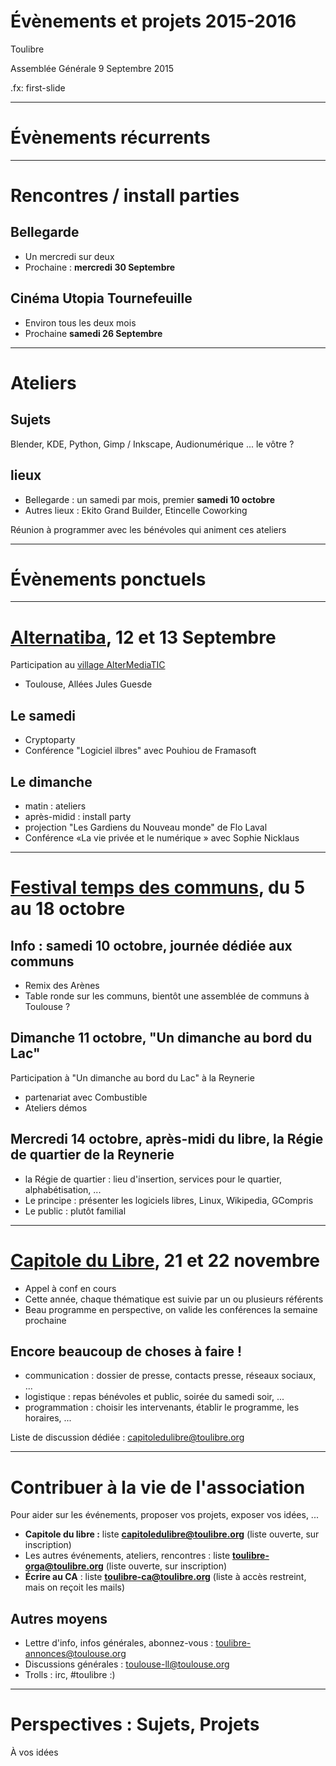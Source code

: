 # Évènements et projets 2015-2016

Toulibre

Assemblée Générale 9 Septembre 2015

.fx: first-slide

----

# Évènements récurrents

----

# Rencontres / install parties

## Bellegarde

* Un mercredi sur deux
* Prochaine : **mercredi 30 Septembre**

## Cinéma Utopia Tournefeuille

* Environ tous les deux mois
* Prochaine **samedi 26 Septembre**

----

# Ateliers

## Sujets

Blender, KDE, Python, Gimp / Inkscape, Audionumérique ... le vôtre ?

## lieux

* Bellegarde : un samedi par mois, premier **samedi 10 octobre**
* Autres lieux : Ekito Grand Builder, Etincelle Coworking

Réunion à programmer avec les bénévoles qui animent ces ateliers

----

# Évènements ponctuels

----

# [Alternatiba](http://alternatiba.eu/toulouse), 12 et 13 Septembre

Participation au [village AlterMediaTIC](https://alternatiba.eu/toulouse/villages-thematiques/media-et-logiciels/)

* Toulouse, Allées Jules Guesde

## Le samedi

* Cryptoparty
* Conférence "Logiciel ilbres" avec Pouhiou de Framasoft

## Le dimanche

* matin : ateliers
* après-midid : install party
* projection "Les Gardiens du Nouveau monde" de Flo Laval
* Conférence «La vie privée et le numérique » avec Sophie Nicklaus

----

# [Festival temps des communs](http://tempsdescommuns.org/), du 5 au 18 octobre

## Info : samedi 10 octobre, journée dédiée aux communs

* Remix des Arènes
* Table ronde sur les communs, bientôt une assemblée de communs à Toulouse ?

## Dimanche 11 octobre, "Un dimanche au bord du Lac"

Participation à "Un dimanche au bord du Lac" à la Reynerie
* partenariat avec Combustible
* Ateliers démos

## Mercredi 14 octobre, après-midi du libre, la Régie de quartier de la Reynerie

* la Régie de quartier : lieu d'insertion, services pour le quartier, alphabétisation, ...
* Le principe : présenter les logiciels libres, Linux, Wikipedia, GCompris
* Le public : plutôt familial

---

# [Capitole du Libre](http://capitoledulibre.org/), 21 et 22 novembre

* Appel à conf en cours
* Cette année, chaque thématique est suivie par un ou plusieurs référents
* Beau programme en perspective, on valide les conférences la semaine prochaine

## Encore beaucoup de choses à faire !

* communication : dossier de presse, contacts presse, réseaux sociaux, ...
* logistique : repas bénévoles et public, soirée du samedi soir, ...
* programmation : choisir les intervenants, établir le programme, les horaires, ...

Liste de discussion dédiée : capitoledulibre@toulibre.org

----

# Contribuer à la vie de l'association

Pour aider sur les événements, proposer vos projets, exposer vos idées, ...

* **Capitole du libre :** liste **capitoledulibre@toulibre.org** (liste ouverte, sur inscription)
* Les autres événements, ateliers, rencontres : liste **toulibre-orga@toulibre.org** (liste ouverte, sur inscription)
* **Écrire au CA** : liste **toulibre-ca@toulibre.org** (liste à accès restreint, mais on reçoit les mails)

## Autres moyens

* Lettre d'info, infos générales, abonnez-vous : toulibre-annonces@toulouse.org
* Discussions générales : toulouse-ll@toulouse.org
* Trolls : irc, #toulibre :)

----

# Perspectives : Sujets, Projets

À vos idées
